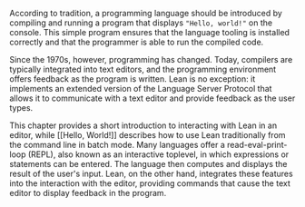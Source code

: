According to tradition, a programming language should be introduced by
compiling and running a program that displays `"Hello, world!"` on the
console. This simple program ensures that the language tooling is
installed correctly and that the programmer is able to run the
compiled code.

Since the 1970s, however, programming has changed. Today, compilers
are typically integrated into text editors, and the programming
environment offers feedback as the program is written. Lean is no
exception: it implements an extended version of the Language Server
Protocol that allows it to communicate with a text editor and provide
feedback as the user types.

This chapter provides a short introduction to interacting with Lean in
an editor, while [[Hello, World!]] describes how to use Lean traditionally
from the command line in batch mode. Many languages offer a
read-eval-print-loop (REPL), also known as an interactive toplevel, in
which expressions or statements can be entered. The language then
computes and displays the result of the user's input. Lean, on the
other hand, integrates these features into the interaction with the
editor, providing commands that cause the text editor to display
feedback in the program.


